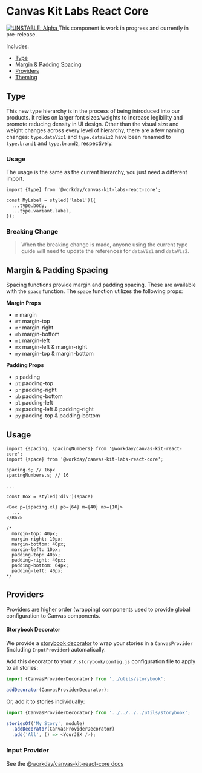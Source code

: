 # Canvas Kit Labs React Core

<a href="https://github.com/Workday/canvas-kit/tree/master/modules/_labs/README.md">
  <img src="https://img.shields.io/badge/UNSTABLE-alpha-orange" alt="UNSTABLE: Alpha" />
</a>  This component is work in progress and currently in pre-release.

Includes:

- [Type](#type)
- [Margin & Padding Spacing](#margin-padding-spacing)
- [Providers](#providers)
- [Theming](#theming)

## Type

This new type hierarchy is in the process of being introduced into our products. It relies on larger
font sizes/weights to increase legibility and promote reducing density in UI design. Other than the
visual size and weight changes across every level of hierarchy, there are a few naming changes:
`type.dataViz1` and `type.dataViz2` have been renamed to `type.brand1` and `type.brand2`,
respectively.

### Usage

The usage is the same as the current hierarchy, you just need a different import.

```tsx
import {type} from '@workday/canvas-kit-labs-react-core';

const MyLabel = styled('label')({
  ...type.body,
  ...type.variant.label,
});
```

### Breaking Change

> When the breaking change is made, anyone using the current type guide will need to update the
> references for `dataViz1` and `dataViz2`.

## Margin & Padding Spacing

Spacing functions provide margin and padding spacing. These are available with the `space` function.
The `space` function utilizes the following props:

**Margin Props**

- `m` margin
- `mt` margin-top
- `mr` margin-right
- `mb` margin-bottom
- `ml` margin-left
- `mx` margin-left & margin-right
- `my` margin-top & margin-bottom

**Padding Props**

- `p` padding
- `pt` padding-top
- `pr` padding-right
- `pb` padding-bottom
- `pl` padding-left
- `px` padding-left & padding-right
- `py` padding-top & padding-bottom

## Usage

```tsx
import {spacing, spacingNumbers} from '@workday/canvas-kit-react-core';
import {space} from '@workday/canvas-kit-labs-react-core';

spacing.s; // 16px
spacingNumbers.s; // 16

...

const Box = styled('div')(space)

<Box p={spacing.xl} pb={64} m={40} mx={10}>
  ...
</Box>

/*
  margin-top: 40px;
  margin-right: 10px;
  margin-bottom: 40px;
  margin-left: 10px;
  padding-top: 40px;
  padding-right: 40px;
  padding-bottom: 64px;
  padding-left: 40px;
*/
```

## Providers

Providers are higher order (wrapping) components used to provide global configuration to Canvas
components.

#### Storybook Decorator

We provide a [storybook decorator](../../utils/storybook/CanvasProviderDecorator.tsx) to wrap your
stories in a `CanvasProvider` (including `InputProvider`) automatically.

Add this decorator to your `/.storybook/config.js` configuration file to apply to all stories:

```js
import {CanvasProviderDecorator} from '../utils/storybook';

addDecorator(CanvasProviderDecorator);
```

Or, add it to stories individually:

```js
import {CanvasProviderDecorator} from '../../../../utils/storybook';

storiesOf('My Story', module)
  .addDecorator(CanvasProviderDecorator)
  .add('All', () => <YourJSX />);
```

### Input Provider

See the [@workday/canvas-kit-react-core docs](../../../core/react/README.md#input-provider)
